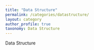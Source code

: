 ```yaml
---
title: "Data Structure"
permalink: /categories/datastructure/
layout: category
author_profile: true
taxonomy: Data Structure
---
```


Data Structure